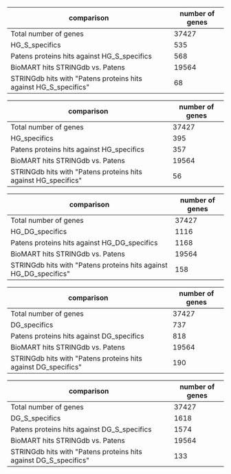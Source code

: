 | comparison | number of genes |
| ----- | ----- |
| Total number of genes | 37427 |
| HG_S_specifics | 535 |
| Patens proteins hits against HG_S_specifics | 568 |
| BioMART hits STRINGdb vs. Patens | 19564  |
| STRINGdb hits with "Patens proteins hits against HG_S_specifics" | 68 |


| comparison | number of genes |
| ----- | ----- |
| Total number of genes | 37427 |
| HG_specifics | 395 |
| Patens proteins hits against HG_specifics | 357 |
| BioMART hits STRINGdb vs. Patens | 19564  |
| STRINGdb hits with "Patens proteins hits against HG_specifics" | 56 |

| comparison | number of genes |
| ----- | ----- |
| Total number of genes | 37427 |
| HG_DG_specifics | 1116 |
| Patens proteins hits against HG_DG_specifics | 1168 |
| BioMART hits STRINGdb vs. Patens | 19564  |
| STRINGdb hits with "Patens proteins hits against HG_DG_specifics" | 158 |


| comparison | number of genes |
| ----- | ----- |
| Total number of genes | 37427 |
| DG_specifics | 737 |
| Patens proteins hits against DG_specifics | 818 |
| BioMART hits STRINGdb vs. Patens | 19564  |
| STRINGdb hits with "Patens proteins hits against DG_specifics" | 190 |


| comparison | number of genes |
| ----- | ----- |
| Total number of genes | 37427 |
| DG_S_specifics | 1618 |
| Patens proteins hits against DG_S_specifics | 1574 |
| BioMART hits STRINGdb vs. Patens | 19564  |
| STRINGdb hits with "Patens proteins hits against DG_S_specifics" | 133 |



